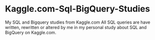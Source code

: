 # Kaggle.com-Sql-BigQuery-Studies
My SQL and Bigquery studies from Kaggle.com
All SQL queries are have written, rewritten or altered by me in my personal study about SQL and BigQuery on Kaggle.com.
